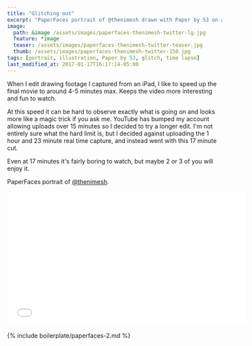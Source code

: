 ```yaml
---
title: "Glitching out"
excerpt: "PaperFaces portrait of @thenimesh drawn with Paper by 53 on an iPad."
image: 
  path: &image /assets/images/paperfaces-thenimesh-twitter-lg.jpg 
  feature: *image
  teaser: /assets/images/paperfaces-thenimesh-twitter-teaser.jpg
  thumb: /assets/images/paperfaces-thenimesh-twitter-150.jpg
tags: [portrait, illustration, Paper by 53, glitch, time lapse]
last_modified_at: 2017-01-17T16:17:14-05:00
---
```


When I edit drawing footage I captured from an iPad, I like to speed up the final movie to around 4-5 minutes max. Keeps the video more interesting and fun to watch.

At this speed it can be hard to observe exactly what is going on and looks more like a magic trick if you ask me. YouTube has bumped my account allowing uploads over 15 minutes so I decided to try a longer edit. I'm not entirely sure what the hard limit is, but I decided against uploading the 1 hour and 23 minute real time capture, and instead went with this 17 minute cut.

Even at 17 minutes it's fairly boring to watch, but maybe 2 or 3 of you will enjoy it.

PaperFaces portrait of [@thenimesh](http://twitter.com/thenimesh).

<iframe width="560" height="315" src="//www.youtube.com/embed/s4WEGH5r-1c" frameborder="0"> </iframe>

{% include boilerplate/paperfaces-2.md %}

